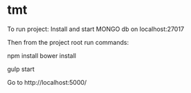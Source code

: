 # tmt
To run project:
Install and start MONGO db on localhost:27017

Then from the project root run commands:

npm install
bower install

gulp start

Go to http://localhost:5000/


